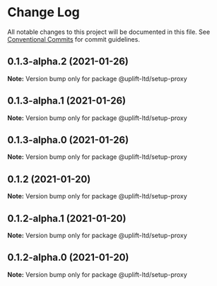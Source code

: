 # Change Log

All notable changes to this project will be documented in this file.
See [Conventional Commits](https://conventionalcommits.org) for commit guidelines.

## 0.1.3-alpha.2 (2021-01-26)

**Note:** Version bump only for package @uplift-ltd/setup-proxy





## 0.1.3-alpha.1 (2021-01-26)

**Note:** Version bump only for package @uplift-ltd/setup-proxy





## 0.1.3-alpha.0 (2021-01-26)

**Note:** Version bump only for package @uplift-ltd/setup-proxy





## 0.1.2 (2021-01-20)

**Note:** Version bump only for package @uplift-ltd/setup-proxy





## 0.1.2-alpha.1 (2021-01-20)

**Note:** Version bump only for package @uplift-ltd/setup-proxy





## 0.1.2-alpha.0 (2021-01-20)

**Note:** Version bump only for package @uplift-ltd/setup-proxy
